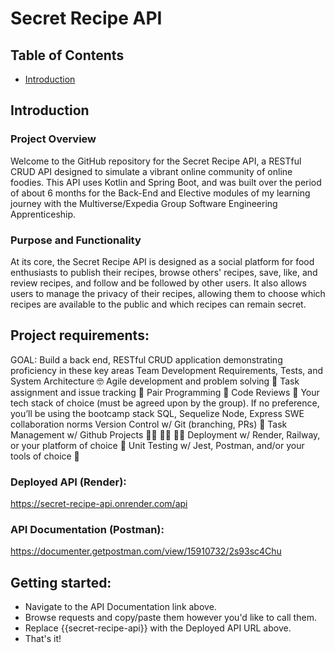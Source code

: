 # Secret Recipe API

## Table of Contents

- [Introduction](#introduction)

## Introduction

### Project Overview
Welcome to the GitHub repository for the Secret Recipe API, a RESTful CRUD API designed to simulate a vibrant online community of online foodies. This API uses Kotlin and Spring Boot, and was built over the period of about 6 months for the Back-End and Elective modules of my learning journey with the Multiverse/Expedia Group Software Engineering Apprenticeship.

### Purpose and Functionality
At its core, the Secret Recipe API is designed as a social platform for food enthusiasts to publish their recipes, browse others' recipes, save, like, and review recipes, and follow and be followed by other users. It also allows users to manage the privacy of their recipes, allowing them to choose which recipes are available to the public and which recipes can remain secret. 


## Project requirements:

GOAL: Build a back end, RESTful CRUD application demonstrating proficiency in these key areas
Team Development
Requirements, Tests, and System Architecture 🤓
Agile development and problem solving 🤔
Task assignment and issue tracking 📝
Pair Programming 👫
Code Reviews 🔭
Your tech stack of choice (must be agreed upon by the group). If no preference, you’ll be using the bootcamp stack
SQL, Sequelize
Node, Express
SWE collaboration norms
Version Control w/ Git (branching, PRs) 🌳
Task Management w/ Github Projects 👩‍💼 👨‍💼 🧑‍💼
Deployment w/ Render, Railway, or your platform of choice 🚀
Unit Testing w/ Jest, Postman, and/or your tools of choice 🧪

### Deployed API (Render):
https://secret-recipe-api.onrender.com/api

### API Documentation (Postman):
https://documenter.getpostman.com/view/15910732/2s93sc4Chu
  
## Getting started:
  * Navigate to the API Documentation link above.
  * Browse requests and copy/paste them however you'd like to call them.
  * Replace {{secret-recipe-api}} with the Deployed API URL above.
  * That's it!


